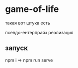 # game-of-life

такая вот штука есть

псевдо-ентерпрайз реализация

## запуск
npm i => npm run serve